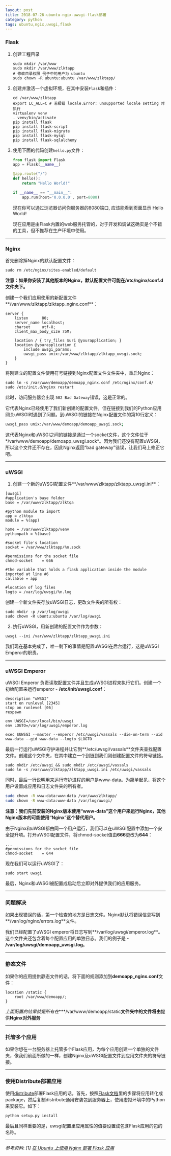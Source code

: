 ```yaml
---
layout: post
title: 2018-07-26-ubuntu-ngix-uwsgi-flask部署
category: python
tags: ubuntu,ngix,uwsgi,flask
---
```


### Flask

1. 创建工程目录

   ```shell
   sudo mkdir /var/www
   sudo mkdir /var/www/zlktapp
   # 修改目录权限 例子中的用户为 ubuntu
   sudo chown -R ubuntu:ubuntu /var/www/zlktapp/
   ```

   

2. 创建并激活一个虚拟环境，在其中安装`Flask`和插件：

   ```
   cd /var/www/zlktapp
   export LC_ALL=C # 若报错 locale.Error: unsupported locale setting 时执行
   virtualenv venv 
   . venv/bin/activate
   pip install flask
   pip install flask-script
   pip install flask-migrate
   pip install flask-mysql
   pip install flask-sqlalchemy
   ```

3. 使用下面的代码创建`hello.py`文件：

   ```python
   from flask import Flask
   app = Flask(__name__)
   
   @app.route("/")
   def hello():
       return "Hello World!"
   
   if __name__ == "__main__":
       app.run(host='0.0.0.0', port=8080)
   ```

   现在你可以通过浏览器访问你服务器的8080端口, 应该能看到页面显示 Hello World!

   现在应用是由Flask内置的web服务托管的，对于开发和调试这确实是个不错的工具，但不推荐在生产环境中使用。

---

### Nginx

首先删除掉Nginx的默认配置文件：

```
sudo rm /etc/nginx/sites-enabled/default
```

**注意：如果你安装了其他版本的Nginx，默认配置文件可能在/etc/nginx/conf.d文件夹下。**

创建一个我们应用使用的新配置文件**/var/www/zlktapp/zlktapp_nginx.conf**：

```
server {
    listen      80;
    server_name localhost;
    charset     utf-8;
    client_max_body_size 75M;

    location / { try_files $uri @yourapplication; }
    location @yourapplication {
        include uwsgi_params;
        uwsgi_pass unix:/var/www/zlktapp/zlktapp_uwsgi.sock;
    }
}
```

将刚建立的配置文件使用符号链接到Nginx配置文件文件夹中，重启Nginx：

```
sudo ln -s /var/www/demoapp/demoapp_nginx.conf /etc/nginx/conf.d/
sudo /etc/init.d/nginx restart
```
此时，访问服务器会出现 `502 Bad Gateway`错误，这是正常的。

它代表Nginx已经使用了我们新创建的配置文件，但在链接到我们的Python应用网关uWSGI时遇到了问题。到uWSGI的链接在Nginx配置文件的第10行定义：

```bash
uwsgi_pass unix:/var/www/demoapp/demoapp_uwsgi.sock;
```

这代表Nginx和uWSGI之间的链接是通过一个socket文件，这个文件位于*/var/www/demoapp/demoapp_uwsgi.sock*。因为我们还没有配置uWSGI，所以这个文件还不存在，因此Nginx返回“bad gateway”错误，让我们马上修正它吧。

---

### uWSGI

1. 创建一个新的uWSGI配置文件**/var/www/zlktapp/zlktapp_uwsgi.ini**：

```shell
[uwsgi]
#application's base folder
base = /var/www/zlktapp/zlktqa

#python module to import
app = zlktqa
module = %(app)

home = /var/www/zlktapp/venv
pythonpath = %(base)

#socket file's location
socket = /var/www/zlktapp/%n.sock

#permissions for the socket file
chmod-socket    = 666

#the variable that holds a flask application inside the module imported at line #6
callable = app

#location of log files
logto = /var/log/uwsgi/%n.log
```

创建一个新文件夹存放uWSGI日志，更改文件夹的所有权：

```shell
sudo mkdir -p /var/log/uwsgi
sudo chown -R ubuntu:ubuntu /var/log/uwsgi
```

2. 执行uWSGI，用新创建的配置文件作为参数：

```
uwsgi --ini /var/www/zlktapp/zlktapp_uwsgi.ini
```

我们现在基本完成了，唯一剩下的事情是配置uWSGI在后台运行，这是uWSGI Emperor的职责。

---

### uWSGI Emperor

uWSGI Emperor 负责读取配置文件并且生成uWSGI进程来执行它们。创建一个初始配置来运行emperor - **/etc/init/uwsgi.conf**：

```shell
description "uWSGI"
start on runlevel [2345]
stop on runlevel [06]
respawn

env UWSGI=/usr/local/bin/uwsgi
env LOGTO=/var/log/uwsgi/emperor.log

exec $UWSGI --master --emperor /etc/uwsgi/vassals --die-on-term --uid www-data --gid www-data --logto $LOGTO
```

最后一行运行uWSGI守护进程并让它到**/etc/uwsgi/vassals**文件夹查找配置文件。创建这个文件夹，在其中建立一个到链到我们刚创建配置文件的符号链接。

```shell
sudo mkdir /etc/uwsgi && sudo mkdir /etc/uwsgi/vassals
sudo ln -s /var/www/zlktapp/zlktapp_uwsgi.ini /etc/uwsgi/vassals
```

同时，最后一行说明用来运行守护进程的用户是www-data。为简单起见，将这个用户设置成应用和日志文件夹的所有者。

```bash
sudo chown -R www-data:www-data /var/www/zlktapp/
sudo chown -R www-data:www-data /var/log/uwsgi/
```

**注意：我们先前安装的Nginx版本使用“www-data”这个用户来运行Nginx，其他Nginx版本的可能使用“Nginx**”**这个替代用户。**

由于Nginx和uWSGI都由同一个用户运行，我们可以在uWSGI配置中添加一个安全提升项。打开uWSGI配置文件，将chmod-socket值由**666**更改为**644**：

```shell
...
#permissions for the socket file
chmod-socket    = 644
```

现在我们可以运行uWSGI了：

```shell
sudo start uwsgi
```

最后，Nginx和uWSGI被配置成启动后立即对外提供我们的应用服务。

---

### 问题解决

如果出现错误的话，第一个检查的地方是日志文件。Nginx默认将错误信息写到**/var/log/nginx/errors.log**文件。

我们已经配置了uWSGI emperor将日志写到**/var/log/uwsgi/emperor.log**。这个文件夹还包含着每个配置应用的单独日志。我们的例子是 - **/var/log/uwsgi/demoapp_uwsgi.log**。

---
### 静态文件

如果你的应用提供静态文件的话，将下面的规则添加到**demoapp_nginx.conf**文件：

```
location /static {
    root /var/www/demoapp/;
}
```

*上面配置的结果就是所有在***\*/var/www/demoapp/static**文件夹中的文件将由**提供**Nginx对外服务**

---

### 托管多个应用

如果你想在一台服务器上托管多个Flask应用，为每个应用创建一个单独的文件夹，像我们前面所做的一样，创建Nginx及uWSGI配置文件到应用文件夹的符号链接。

---
### 使用Distribute部署应用

使用[distribute](https://pypi.python.org/pypi/distribute)部署Flask应用的话，首先，按照[Flask文档](http://flask.pocoo.org/docs/patterns/packages/#larger-applications)里的步骤将应用转化成package，然后复制distribute通用安装包到服务器上，使用虚拟环境中的Python来安装它。如下：

```
python setup.py install
```

最后且同样重要的是，uwsgi配置里应用属性的值要设置成包含Flask应用的包的名称。

---

*参考资料*:
*[1]* *[在 Ubuntu 上使用 Nginx 部署 Flask 应用](https://www.oschina.net/translate/serving-flask-with-nginx-on-ubuntu)*